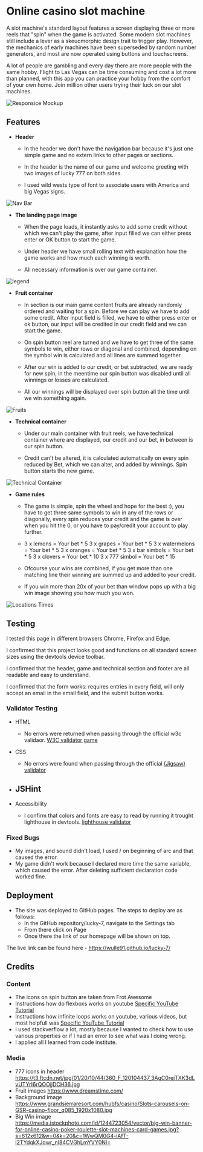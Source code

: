 # Online casino slot machine

A slot machine's standard layout features a screen displaying three or more reels that "spin" when the game is activated. Some modern slot machines still include a lever as a skeuomorphic design trait to trigger play. However, the mechanics of early machines have been superseded by random number generators, and most are now operated using buttons and touchscreens.

A lot of people are gambling and every day there are more people with the same hobby. Flight to Las Vegas can be time consuming and cost a lot more than planned, with this app you can practice your hobby from the comfort of your own home. Join million other users trying their luck on our slot machines.

![Responsice Mockup](https://github.com/Wulle91/lucky-7/assets/images/amiresponsive.PNG)

## Features 

- __Header__

  - In the header we don't have the navigation bar because it's just one simple game and no extern links to other pages or sections.

  - In the header is the name of our game and welcome greeting with two images of lucky 777 on both sides.

  - I used wild wests type of font to associate users with America and big Vegas signs.

![Nav Bar](https://github.com/Wulle91/lucky-7/assets/images/header.PNG)

- __The landing page image__

  - When the page loads, it instantly asks to add some credit without which we can't play the game, after input filled we can either press enter or OK button to start the game.

  - Under header we have small rolling text with explanation how the game works and how much each winning is worth.
            
  - All necessary information is over our game container.

![legend](https://github.com/Wulle91/lucky-7/assets/images/rolling-legend.PNG)

- __Fruit container__

  - In section is our main game content fruits are already randomly ordered and waiting for a spin. Before we can play we have to add some credit. After input field is filled, we have to either press enter or ok button, our input will be credited in our credit field and we can start the game.
           
  - On spin button reel are turned and we have to get three of the same symbols to win, either rows or diagonal and combined, depending on the symbol win is calculated and all lines are summed together.

  - After our win is added to our credit, or bet subtracted, we are ready for new spin, in the meentime our spin button was disabled until all winnings or losses are calculated. 

  - All our winnings will be displayed over spin button all the time until we win something again.

![Fruits](https://github.com/Wulle91/lucky-7/assets/images/fruit-container.PNG)

- __Technical container__

  - Under our main container with fruit reels, we have technical container where are displayed, our credit and our bet, in between is our spin button.
             
  - Credit can't be altered, it is calculated automatically on every spin reduced by Bet, which we can alter, and added by winnings. Spin button starts the new game.

![Technical Container](https://github.com/Wulle91/lucky-7/assets/images/technical-container.PNG)

- __Game rules__

  -  The game is simple, spin the wheel and hope for the best :), you have to get three same symbols to win in any of the rows or diagonally, every spin reduces your credit and the game is over when you hit the 0, or you have to pay/credit your account to play further.

  -  3 x lemons =       Your bet * 5
     3 x grapes =       Your bet * 5
     3 x watermelons =  Your bet * 5 
     3 x oranges =      Your bet * 5 
     3 x bar simbols =  Your bet * 5
     3 x clovers =      Your bet * 10
     3 x 777 simbol =   Your bet * 15
           
  -  Ofcourse your wins are combined, if you get more than one matching line their winning are summed up and added to your credit.

  -  If you win more than 20x of your bet than window pops up with a big win image showing you how much you won.

![Locations Times](https://github.com/Wulle91/lucky-7/assets/images/big-win.PNG)



## Testing 


I tested this page in different browsers Chrome, Firefox and Edge.

I confirmed that this project looks good and functions on all standard screen sizes using the devtools device toolbar.

I confirmed that the  header, game and technical section and footer are all readable and easy to understand.

I confirmed that the form works: requires entries in every field, will only accept an email in the email field, and the submit button works.


### Validator Testing 

- HTML
  - No errors were returned when passing through the official w3c validaor.
  [W3C validator game](https://github.com/Wulle91/lucky-7/assets/images/html-validator.PNG)
  

- CSS
  - No errors were found when passing through the official [(Jigsaw) validator](https://github.com/Wulle91/lucky-7/assets/images/css-validator.PNG)

- JSHint    
  - 

- Accessibility     
  - I confirm that colors and fonts are easy to read by running it trought lighthouse in devtools. [lighthouse validator](https://github.com/Wulle91/lucky-7/assets/images/lighthouse.PNG)

### Fixed Bugs

- My images, and sound didn't load, I used / on beginning of arc and that caused the error.
- My game didn't work because I declared more time the same variable, which caused the error. After deleting sufficient declaration code worked fine. 
 

## Deployment


- The site was deployed to GitHub pages. The steps to deploy are as follows: 
  - In the GitHub repository/lucky-7, navigate to the Settings tab 
  - From there click on Page
  - Once there the link of our homepage will be shown on top. 

The live link can be found here - https://wulle91.github.io/lucky-7/


## Credits 

### Content 

- The icons on spin button are taken from Frot Awesome       
- Instructions how do flexboxs works on youtube  [Specific YouTube Tutorial](https://www.youtube.com/watch?v=JJSoEo8JSnc)
- Instructions how infinite loops works on youtube, various videos, but most helpfull was  [Specific YouTube Tutorial](https://www.youtube.com/watch?v=0YMntQg-WIk&t=899s)
- I used stackverflow a lot, mostly because I wanted to check how to use various properties or if I had an error to see what was I doing wrong.
- I applied all I learned from code institute.

### Media

- 777 icons in header                             https://t3.ftcdn.net/jpg/01/20/10/44/360_F_120104437_3AgC0rejTXK3dLvUTYrI6rQOOjjDCH36.jpg       
- Fruit images                                    https://www.dreamstime.com/
- Background image                                https://www.grandsierraresort.com/hubfs/casino/Slots-carousels-on-GSR-casino-floor_q085_1920x1080.jpg 
- Big Win image                                   https://media.istockphoto.com/id/1244723054/vector/big-win-banner-for-online-casino-poker-roulette-slot-machines-card-games.jpg?s=612x612&w=0&k=20&c=1WwQM0G4-iAfT-l2TYdqkXJqwr_nI84CVGhLmYVY0NI=

